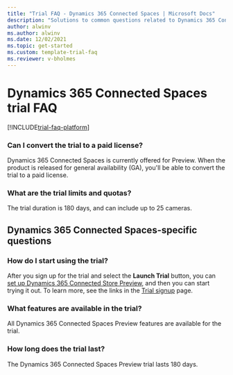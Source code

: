 ```yaml
---  
title: "Trial FAQ - Dynamics 365 Connected Spaces | Microsoft Docs"
description: "Solutions to common questions related to Dynamics 365 Connected Spaces trial setup and management. Learn how to resolve platform and app-specific issues."
author: alwinv
ms.author: alwinv
ms.date: 12/02/2021
ms.topic: get-started
ms.custom: template-trial-faq 
ms.reviewer: v-bholmes
---
```


# Dynamics 365 Connected Spaces trial FAQ

[!INCLUDE[trial-faq-platform](includes/trial-faq-platform.md)]

### Can I convert the trial to a paid license?

Dynamics 365 Connected Spaces is currently offered for Preview. When the product is released for general availability (GA), you'll be able to convert the trial to a paid license. 

### What are the trial limits and quotas?

The trial duration is 180 days, and can include up to 25 cameras.

## Dynamics 365 Connected Spaces-specific questions

### How do I start using the trial?

After you sign up for the trial and select the **Launch Trial** button, you can [set up Dynamics 365 Connected Store Preview](setup.md), and then you can start trying it out. To learn more, see the links in the [Trial signup](trial-signup.md) page.

### What features are available in the trial?

All Dynamics 365 Connected Spaces Preview features are available for the trial. 

### How long does the trial last?

The Dynamics 365 Connected Spaces Preview trial lasts 180 days. 
